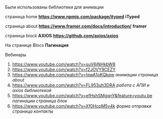 Были использованы библиотеки для анимации

страница home **https://www.npmjs.com/package/ityped**      **iTyped**




страница about **https://www.framer.com/docs/introduction/**      **framer**


страница block  **AXIOS**        **https://github.com/axios/axios**




На странице Blocs **Пагинация**



Вебинары

1. https://www.youtube.com/watch?v=suV6jNHkbW8
2. https://www.youtube.com/watch?v=f2JOVY9CEZY
3. https://www.youtube.com/watch?v=lqwA1oKQkqw *анимации страница about*
4. https://www.youtube.com/watch?v=FL953uh3DRA  *работа с АПИ и axios библиотекой*
5. https://www.youtube.com/watch?v=efHshSMgqnY&feature=youtu.be   *пагинации страница блок*
6. https://www.youtube.com/watch?v=Xf0HcpM5y4k  *форма отправки страница контакты*
